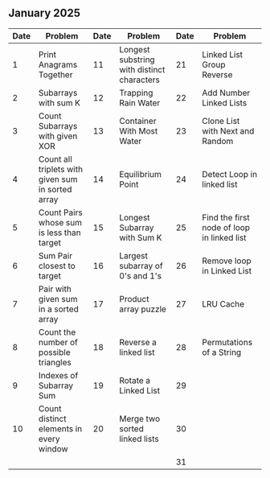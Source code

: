 ## January 2025

| Date | Problem                                           | Date | Problem                                    | Date | Problem                                    |
| ---- | ------------------------------------------------- | ---- | ------------------------------------------ | ---- | ------------------------------------------ |
| 1    | Print Anagrams Together                           | 11   | Longest substring with distinct characters | 21   | Linked List Group Reverse                  |
| 2    | Subarrays with sum K                              | 12   | Trapping Rain Water                        | 22   | Add Number Linked Lists                    |
| 3    | Count Subarrays with given XOR                    | 13   | Container With Most Water                  | 23   | Clone List with Next and Random            |
| 4    | Count all triplets with given sum in sorted array | 14   | Equilibrium Point                          | 24   | Detect Loop in linked list                 |
| 5    | Count Pairs whose sum is less than target         | 15   | Longest Subarray with Sum K                | 25   | Find the first node of loop in linked list |
| 6    | Sum Pair closest to target                        | 16   | Largest subarray of 0's and 1's            | 26   | Remove loop in Linked List                 |
| 7    | Pair with given sum in a sorted array             | 17   | Product array puzzle                       | 27   | LRU Cache                                  |
| 8    | Count the number of possible triangles            | 18   | Reverse a linked list                      | 28   | Permutations of a String                   |
| 9    | Indexes of Subarray Sum                           | 19   | Rotate a Linked List                       | 29   |                                            |
| 10   | Count distinct elements in every window           | 20   | Merge two sorted linked lists              | 30   |                                            |
|      |                                                   |      |                                            | 31   |                                            |
